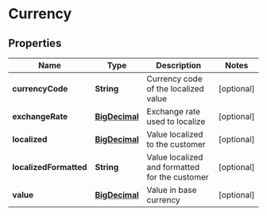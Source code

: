 
# Currency

## Properties
Name | Type | Description | Notes
------------ | ------------- | ------------- | -------------
**currencyCode** | **String** | Currency code of the localized value |  [optional]
**exchangeRate** | [**BigDecimal**](BigDecimal.md) | Exchange rate used to localize |  [optional]
**localized** | [**BigDecimal**](BigDecimal.md) | Value localized to the customer |  [optional]
**localizedFormatted** | **String** | Value localized and formatted for the customer |  [optional]
**value** | [**BigDecimal**](BigDecimal.md) | Value in base currency |  [optional]




